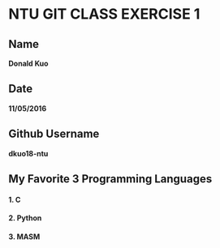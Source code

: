 # NTU GIT CLASS EXERCISE 1

## Name
**Donald Kuo**

## Date
**11/05/2016**

## Github Username
**dkuo18-ntu**

## My Favorite 3 Programming Languages
#### 1. C
#### 2. Python
#### 3. MASM